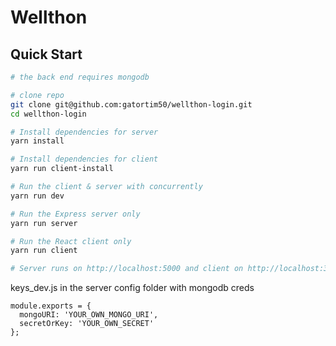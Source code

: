 # Wellthon

## Quick Start

```bash
# the back end requires mongodb

# clone repo
git clone git@github.com:gatortim50/wellthon-login.git
cd wellthon-login

# Install dependencies for server
yarn install

# Install dependencies for client
yarn run client-install

# Run the client & server with concurrently
yarn run dev

# Run the Express server only
yarn run server

# Run the React client only
yarn run client

# Server runs on http://localhost:5000 and client on http://localhost:3000
```
keys_dev.js in the server config folder with mongodb creds

```
module.exports = {
  mongoURI: 'YOUR_OWN_MONGO_URI',
  secretOrKey: 'YOUR_OWN_SECRET'
};
```


